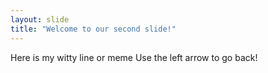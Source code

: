 ```yaml
---
layout: slide
title: "Welcome to our second slide!"
---
```

Here is my witty line or meme
Use the left arrow to go back!
